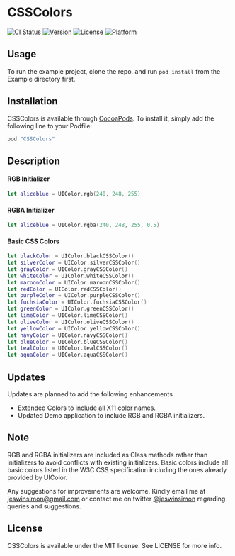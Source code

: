 # CSSColors

[![CI Status](http://img.shields.io/travis/jeswinsimon/CSSColors.svg?style=flat)](https://travis-ci.org/jeswinsimon/CSSColors)
[![Version](https://img.shields.io/cocoapods/v/CSSColors.svg?style=flat)](http://cocoapods.org/pods/CSSColors)
[![License](https://img.shields.io/cocoapods/l/CSSColors.svg?style=flat)](http://cocoapods.org/pods/CSSColors)
[![Platform](https://img.shields.io/cocoapods/p/CSSColors.svg?style=flat)](http://cocoapods.org/pods/CSSColors)

## Usage

To run the example project, clone the repo, and run `pod install` from the Example directory first.

## Installation

CSSColors is available through [CocoaPods](http://cocoapods.org). To install
it, simply add the following line to your Podfile:

```ruby
pod "CSSColors"
```
## Description

#### RGB Initializer

```swift
let aliceblue = UIColor.rgb(240, 248, 255)
```

#### RGBA Initializer

```swift
let aliceblue = UIColor.rgba(240, 248, 255, 0.5)
```

#### Basic CSS Colors

```swift
let blackColor = UIColor.blackCSSColor()
let silverColor = UIColor.silverCSSColor()
let grayColor = UIColor.grayCSSColor()
let whiteColor = UIColor.whiteCSSColor()
let maroonColor = UIColor.maroonCSSColor()
let redColor = UIColor.redCSSColor()
let purpleColor = UIColor.purpleCSSColor()
let fuchsiaColor = UIColor.fuchsiaCSSColor()
let greenColor = UIColor.greenCSSColor()
let limeColor = UIColor.limeCSSColor()
let oliveColor = UIColor.oliveCSSColor()
let yellowColor = UIColor.yellowCSSColor()
let navyColor = UIColor.navyCSSColor()
let blueColor = UIColor.blueCSSColor()
let tealColor = UIColor.tealCSSColor()
let aquaColor = UIColor.aquaCSSColor()
```

## Updates

Updates are planned to add the following enhancements

- Extended Colors to include all X11 color names.
- Updated Demo application to include RGB and RGBA initializers.

## Note

RGB and RGBA initializers are included as Class methods rather than initializers to avoid conflicts with existing initializers. Basic colors include all basic colors listed in the W3C CSS specification including the ones already provided by UIColor. 

Any suggestions for improvements are welcome. Kindly email me at jeswinsimon@gmail.com or contact me on twitter [@jeswinsimon](https://www.twitter.com/jeswinsimon) regarding queries and suggestions.

## License

CSSColors is available under the MIT license. See LICENSE for more info.
